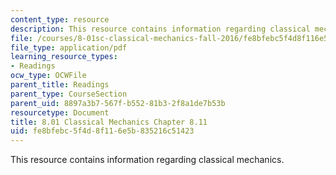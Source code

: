 ```yaml
---
content_type: resource
description: This resource contains information regarding classical mechanics.
file: /courses/8-01sc-classical-mechanics-fall-2016/fe8bfebc5f4d8f116e5b835216c51423_MIT8_01F16_example8.11.pdf
file_type: application/pdf
learning_resource_types:
- Readings
ocw_type: OCWFile
parent_title: Readings
parent_type: CourseSection
parent_uid: 8897a3b7-567f-b552-81b3-2f8a1de7b53b
resourcetype: Document
title: 8.01 Classical Mechanics Chapter 8.11
uid: fe8bfebc-5f4d-8f11-6e5b-835216c51423
---
```

This resource contains information regarding classical mechanics.